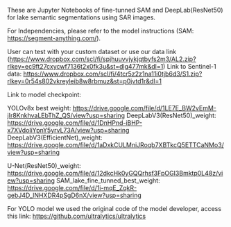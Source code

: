 These are Jupyter Notebooks of fine-tunned SAM and DeepLab(ResNet50) for lake semantic segmentations using SAR images.

For Independencies, please refer to the model instructions (SAM: https://segment-anything.com/).

User can test with your custom dataset or use  our data link (https://www.dropbox.com/scl/fi/spjhuuvvjykjqtbyfs2m3/AL2.zip?rlkey=ec9ft27cxycwf7136t2x0fk3u&st=dlg477mk&dl=1)
Link to Sentinel-1 data: https://www.dropbox.com/scl/fi/4tcr5z2z1na11i0tjb6d3/S1.zip?rlkey=0r54s802vkreyleib8w8rbmuz&st=p0jvtd1r&dl=1

Link to model checkpoint: 

YOLOv8x best weight: https://drive.google.com/file/d/1LE7E_BW2vEmM-jIr8KnkhvaLEbThZ_QS/view?usp=sharing
DeepLabV3(ResNet50)_weight: https://drive.google.com/file/d/1DnHPnd-iBHP-x7XVdoliYpnY5yrvL73A/view?usp=sharing
DeepLabV3(EfficientNet)_weight: https://drive.google.com/file/d/1aDxkCULMniJRoqb7XBTkcQ5ETTCaNMo3/view?usp=sharing

U-Net(ResNet50)_weight: https://drive.google.com/file/d/12dkcHk0yGQQrhsf3FpOGI3Bmktp0L48z/view?usp=sharing
SAM_lake_fine_tunned_best_weight: https://drive.google.com/file/d/1i-mqE_ZqkR-gebJ4D_lNHXDR4pSgD6nX/view?usp=sharing



For YOLO model we used the original code of the model developer, access this link:
https://github.com/ultralytics/ultralytics
